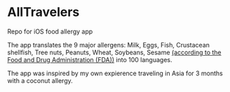 # AllTravelers
Repo for iOS food allergy app

The app translates the 9 major allergens: Milk, Eggs, Fish, Crustacean shellfish, Tree nuts, Peanuts, Wheat, Soybeans, Sesame [(according to the Food and Drug Administration (FDA))](https://www.fda.gov/food/buy-store-serve-safe-food/food-allergies-what-you-need-know) into 100 languages.

The app was inspired by my own expierence traveling in Asia for 3 months with a coconut allergy.
